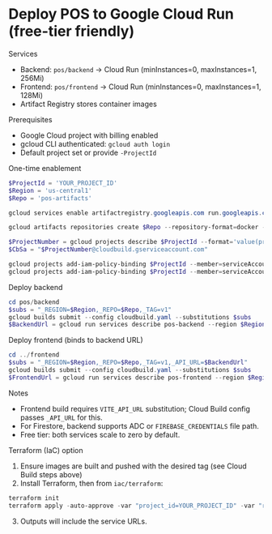 # Deploy POS to Google Cloud Run (free-tier friendly)

Services
- Backend: `pos/backend` → Cloud Run (minInstances=0, maxInstances=1, 256Mi)
- Frontend: `pos/frontend` → Cloud Run (minInstances=0, maxInstances=1, 128Mi)
- Artifact Registry stores container images

Prerequisites
- Google Cloud project with billing enabled
- gcloud CLI authenticated: `gcloud auth login`
- Default project set or provide `-ProjectId`

One-time enablement
```powershell
$ProjectId = 'YOUR_PROJECT_ID'
$Region = 'us-central1'
$Repo = 'pos-artifacts'

gcloud services enable artifactregistry.googleapis.com run.googleapis.com cloudbuild.googleapis.com

gcloud artifacts repositories create $Repo --repository-format=docker --location=$Region --description "POS images" 2>$null || echo 'Repo exists'

$ProjectNumber = gcloud projects describe $ProjectId --format='value(projectNumber)'
$CbSa = "$ProjectNumber@cloudbuild.gserviceaccount.com"

gcloud projects add-iam-policy-binding $ProjectId --member=serviceAccount:$CbSa --role=roles/run.admin
gcloud projects add-iam-policy-binding $ProjectId --member=serviceAccount:$CbSa --role=roles/iam.serviceAccountUser
```

Deploy backend
```powershell
cd pos/backend
$subs = "_REGION=$Region,_REPO=$Repo,_TAG=v1"
gcloud builds submit --config cloudbuild.yaml --substitutions $subs
$BackendUrl = gcloud run services describe pos-backend --region $Region --format='value(status.url)'
```

Deploy frontend (binds to backend URL)
```powershell
cd ../frontend
$subs = "_REGION=$Region,_REPO=$Repo,_TAG=v1,_API_URL=$BackendUrl"
gcloud builds submit --config cloudbuild.yaml --substitutions $subs
$FrontendUrl = gcloud run services describe pos-frontend --region $Region --format='value(status.url)'
```

Notes
- Frontend build requires `VITE_API_URL` substitution; Cloud Build config passes `_API_URL` for this.
- For Firestore, backend supports ADC or `FIREBASE_CREDENTIALS` file path.
- Free tier: both services scale to zero by default.

Terraform (IaC) option
1) Ensure images are built and pushed with the desired tag (see Cloud Build steps above)
2) Install Terraform, then from `iac/terraform`:
```powershell
terraform init
terraform apply -auto-approve -var "project_id=YOUR_PROJECT_ID" -var "region=us-central1" -var "repo=pos-artifacts" -var "tag=v1"
```
3) Outputs will include the service URLs.
